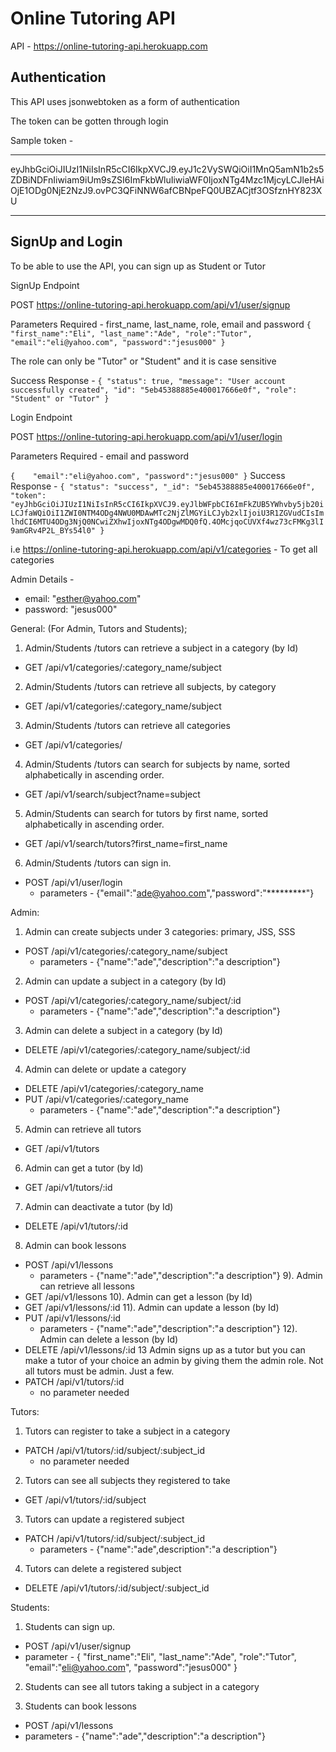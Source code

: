 # Online Tutoring API

API - https://online-tutoring-api.herokuapp.com

## Authentication

This API uses jsonwebtoken as a form of authentication 

The token can be gotten through login

Sample token - 

***
eyJhbGciOiJIUzI1NiIsInR5cCI6IkpXVCJ9.eyJ1c2VySWQiOiI1MnQ5amN1b2s5ZDBiNDFnIiwiam9iUm9sZSI6ImFkbWluIiwiaWF0IjoxNTg4Mzc1MjcyLCJleHAiOjE1ODg0NjE2NzJ9.ovPC3QFiNNW6afCBNpeFQ0UBZACjtf3OSfznHY823XU
***

## SignUp and Login

To be able to use the API, you can sign up as Student or Tutor

SignUp Endpoint

POST https://online-tutoring-api.herokuapp.com/api/v1/user/signup

Parameters Required - first_name, last_name, role, email and password
`
{	
	"first_name":"Eli",
	"last_name":"Ade",
	"role":"Tutor",
	"email":"eli@yahoo.com",
	"password":"jesus000"
}
`

The role can only be "Tutor" or "Student" and it is case sensitive

Success Response -
`
{
    "status": true,
    "message": "User account successfully created",
    "id": "5eb45388885e400017666e0f",
    "role": "Student" or "Tutor"
}
`

Login Endpoint

POST https://online-tutoring-api.herokuapp.com/api/v1/user/login

Parameters Required - email and password

`
{	
	"email":"eli@yahoo.com",
	"password":"jesus000"
}
`
Success Response -
`
{
    "status": "success",
    "_id": "5eb45388885e400017666e0f",
    "token": "eyJhbGciOiJIUzI1NiIsInR5cCI6IkpXVCJ9.eyJlbWFpbCI6ImFkZUB5YWhvby5jb20iLCJfaWQiOiI1ZWI0NTM4ODg4NWU0MDAwMTc2NjZlMGYiLCJyb2xlIjoiU3R1ZGVudCIsImlhdCI6MTU4ODg3NjQ0NCwiZXhwIjoxNTg4ODgwMDQ0fQ.4OMcjqoCUVXf4wz73cFMKg3lI9amGRv4P2L_BYs54l0"
}
`





i.e https://online-tutoring-api.herokuapp.com/api/v1/categories - To get all categories



Admin Details - 
- email: "esther@yahoo.com"
- password: "jesus000"

General: (For Admin, Tutors and Students);
1) Admin/Students /tutors can retrieve a subject in a category (by Id)
- GET /api/v1/categories/:category_name/subject

2) Admin/Students /tutors can retrieve all subjects, by category
- GET /api/v1/categories/:category_name/subject
3) Admin/Students /tutors can retrieve all categories
- GET /api/v1/categories/
4) Admin/Students /tutors can search for subjects by name, sorted alphabetically in ascending order.
- GET /api/v1/search/subject?name=subject
5) Admin/Students  can search for tutors by first name, sorted alphabetically in ascending order.
- GET /api/v1/search/tutors?first_name=first_name
6) Admin/Students /tutors can sign in.
- POST /api/v1/user/login
  - parameters - {"email":"ade@yahoo.com","password":"*********"}

Admin:

1) Admin can create subjects under 3 categories: primary, JSS, SSS
- POST /api/v1/categories/:category_name/subject
    - parameters - {"name":"ade","description":"a description"}
2) Admin can update a subject in a category (by Id)
- POST /api/v1/categories/:category_name/subject/:id
    - parameters - {"name":"ade","description":"a description"}
3) Admin can delete a subject in a category (by Id)
- DELETE /api/v1/categories/:category_name/subject/:id
4) Admin can delete or update a category
- DELETE /api/v1/categories/:category_name
- PUT    /api/v1/categories/:category_name
    - parameters - {"name":"ade","description":"a description"}
5) Admin can retrieve all tutors
- GET  /api/v1/tutors
6) Admin can get a tutor (by Id)
- GET  /api/v1/tutors/:id
7) Admin can deactivate a tutor (by Id)
- DELETE  /api/v1/tutors/:id
8) Admin can book lessons
- POST /api/v1/lessons
    - parameters - {"name":"ade","description":"a description"}
9). Admin can retrieve all lessons
- GET /api/v1/lessons
10). Admin can get a lesson (by Id)
- GET /api/v1/lessons/:id
11). Admin can update a lesson (by Id)
- PUT /api/v1/lessons/:id
    - parameters - {"name":"ade","description":"a description"}
12). Admin can delete a lesson (by Id)
- DELETE /api/v1/lessons/:id
13 Admin signs up as a tutor but you can make a tutor of your choice an admin by giving them the admin role. Not all tutors must be admin. Just a few.
- PATCH /api/v1/tutors/:id
    - no parameter needed

 

Tutors:

1) Tutors can register to take a subject in a category
- PATCH  /api/v1/tutors/:id/subject/:subject_id
    - no parameter needed

2) Tutors can see all subjects they registered to take
- GET  /api/v1/tutors/:id/subject
3) Tutors can update a registered subject
- PATCH   /api/v1/tutors/:id/subject/:subject_id
    - parameters - {"name":"ade",description":"a description"}
4) Tutors can delete a registered subject
- DELETE   /api/v1/tutors/:id/subject/:subject_id
 

Students:

1) Students can sign up.
- POST /api/v1/user/signup
- parameter - {
    "first_name":"Eli",
	"last_name":"Ade",
	"role":"Tutor",
	"email":"eli@yahoo.com",
	"password":"jesus000"
}

2) Students can see all tutors taking a subject in a category

3) Students can book lessons
- POST /api/v1/lessons
- parameters - {"name":"ade","description":"a description"}
 